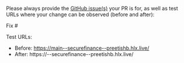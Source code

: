 Please always provide the [GitHub issue(s)](../issues) your PR is for, as well as test URLs where your change can be observed (before and after):

Fix #<gh-issue-id>

Test URLs:
- Before: https://main--securefinance--preetishb.hlx.live/
- After: https://<branch>--securefinance--preetishb.hlx.live/
